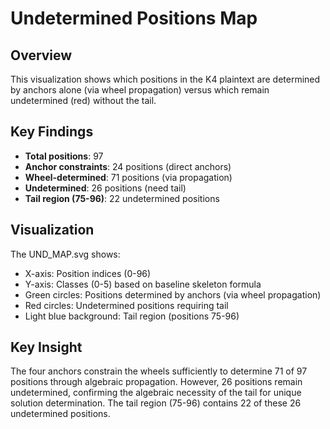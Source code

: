# Undetermined Positions Map

## Overview

This visualization shows which positions in the K4 plaintext are determined by anchors alone (via wheel propagation) versus which remain undetermined (red) without the tail.

## Key Findings

- **Total positions**: 97
- **Anchor constraints**: 24 positions (direct anchors)
- **Wheel-determined**: 71 positions (via propagation)
- **Undetermined**: 26 positions (need tail)
- **Tail region (75-96)**: 22 undetermined positions

## Visualization

The UND_MAP.svg shows:
- X-axis: Position indices (0-96)
- Y-axis: Classes (0-5) based on baseline skeleton formula
- Green circles: Positions determined by anchors (via wheel propagation)
- Red circles: Undetermined positions requiring tail
- Light blue background: Tail region (positions 75-96)

## Key Insight

The four anchors constrain the wheels sufficiently to determine 71 of 97 positions through algebraic propagation. However, 26 positions remain undetermined, confirming the algebraic necessity of the tail for unique solution determination. The tail region (75-96) contains 22 of these 26 undetermined positions.
